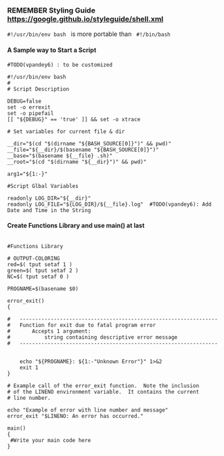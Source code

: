 ### REMEMBER Styling Guide https://google.github.io/styleguide/shell.xml

```#!/usr/bin/env bash ``` is more portable than ``` #!/bin/bash```

#### A Sample way to Start a Script

```
#TODO(vpandey6) : to be customized  

#!/usr/bin/env bash
#
# Script Description

DEBUG=false
set -o errexit
set -o pipefail
[[ "${DEBUG}" == 'true' ]] && set -o xtrace

# Set variables for current file & dir

__dir="$(cd "$(dirname "${BASH_SOURCE[0]}")" && pwd)"
__file="${__dir}/$(basename "${BASH_SOURCE[0]}")"
__base="$(basename ${__file} .sh)"
__root="$(cd "$(dirname "${__dir}")" && pwd)" 

arg1="${1:-}"

#Script Glbal Variables

readonly LOG_DIR="${__dir}"
readonly LOG_FILE="${LOG_DIR}/${__file}.log"  #TODO(vpandey6): Add Date and Time in the String

```
#### Create Functions Library and use main() at last

```

#Functions Library

# OUTPUT-COLORING
red=$( tput setaf 1 )
green=$( tput setaf 2 )
NC=$( tput setaf 0 ) 

PROGNAME=$(basename $0)

error_exit()
{

#	----------------------------------------------------------------
#	Function for exit due to fatal program error
#		Accepts 1 argument:
#			string containing descriptive error message
#	----------------------------------------------------------------


	echo "${PROGNAME}: ${1:-"Unknown Error"}" 1>&2
	exit 1
}

# Example call of the error_exit function.  Note the inclusion
# of the LINENO environment variable.  It contains the current
# line number.

echo "Example of error with line number and message"
error_exit "$LINENO: An error has occurred."

main()
{
 #Write your main code here
}

```


